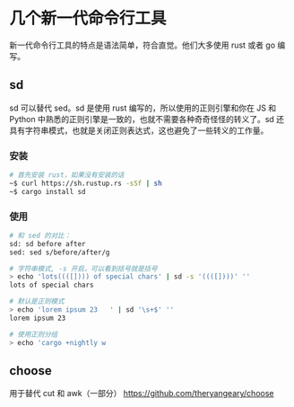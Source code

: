 # 几个新一代命令行工具

<!--
ID: 48eb1671-f206-4d9a-8ce0-033436320fca
Status: publish
Date: 2019-06-15T14:49:23
Modified: 2020-05-16T11:00:18
wp_id: 61
-->

新一代命令行工具的特点是语法简单，符合直觉。他们大多使用 rust 或者 go 编写。

## sd

sd 可以替代 sed。sd 是使用 rust 编写的，所以使用的正则引擎和你在 JS 和 Python 中熟悉的正则引擎是一致的，也就不需要各种奇奇怪怪的转义了。sd 还具有字符串模式，也就是关闭正则表达式，这也避免了一些转义的工作量。

### 安装

```bash
# 首先安装 rust，如果没有安装的话
~$ curl https://sh.rustup.rs -sSf | sh
~$ cargo install sd
```

### 使用

```bash
# 和 sed 的对比：
sd: sd before after
sed: sed s/before/after/g

# 字符串模式, -s 开启，可以看到括号就是括号
> echo 'lots((([]))) of special chars' | sd -s '((([])))' ''
lots of special chars

# 默认是正则模式
> echo 'lorem ipsum 23   ' | sd '\s+$' ''
lorem ipsum 23

# 使用正则分组
> echo 'cargo +nightly w
```

## choose

用于替代 cut 和 awk（一部分）
https://github.com/theryangeary/choose